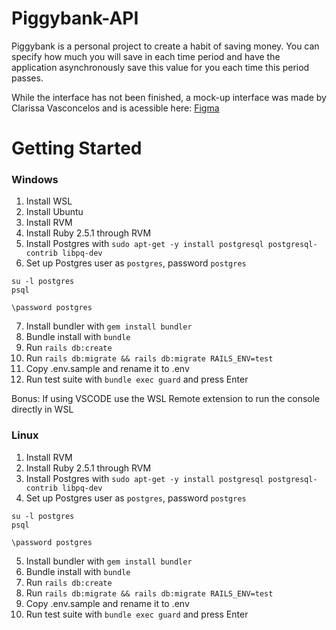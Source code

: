 # Piggybank-API

Piggybank is a personal project to create a habit of saving money. You can specify how much you will save in each time period and have the application asynchronously save this value for you each time this period passes.

While the interface has not been finished, a mock-up interface was made by Clarissa Vasconcelos and is acessible here: [Figma](https://www.figma.com/proto/TOg7AfVMKRtWYeKaiMuxeg/Piggy-Project?scaling=scale-down&node-id=9%3A313)

# Getting Started
### Windows
1. Install WSL
2. Install Ubuntu
3. Install RVM
4. Install Ruby 2.5.1 through RVM
5. Install Postgres with
`sudo apt-get -y install postgresql postgresql-contrib libpq-dev`
6. Set up Postgres user as `postgres`, password `postgres`
```
su -l postgres
psql

\password postgres
```
7. Install bundler with `gem install bundler`
8. Bundle install with `bundle`
9. Run `rails db:create`
10. Run `rails db:migrate && rails db:migrate RAILS_ENV=test`
11. Copy .env.sample  and rename it to .env
12. Run test suite with `bundle exec guard` and press Enter

Bonus: If using VSCODE use the WSL Remote extension to run the console directly in WSL

### Linux
1. Install RVM
2. Install Ruby 2.5.1 through RVM
3. Install Postgres with
`sudo apt-get -y install postgresql postgresql-contrib libpq-dev`
4. Set up Postgres user as `postgres`, password `postgres`
```
su -l postgres
psql

\password postgres
```
5. Install bundler with `gem install bundler`
6. Bundle install with `bundle`
7. Run `rails db:create`
8. Run `rails db:migrate && rails db:migrate RAILS_ENV=test`
9. Copy .env.sample  and rename it to .env
10. Run test suite with `bundle exec guard` and press Enter
